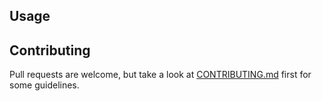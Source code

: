 ## Usage



## Contributing

Pull requests are welcome, but take a look at [CONTRIBUTING.md](https://github.com/AndrewRadev/gapply.vim/blob/master/CONTRIBUTING.md) first for some guidelines.
